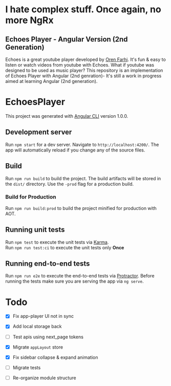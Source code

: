 # I hate complex stuff. Once again, no more NgRx

## Echoes Player - Angular Version (2nd Generation)
Echoes is a great youtube player developed by [Oren Farhi](http://orizens.com).
It's fun & easy to listen or watch videos from youtube with Echoes.
What if youtube was designed to be used as music player?
This repository is an implementation of Echoes Player with Angular (2nd genration)- It's still a work in progress aimed at learning Angular (2nd generation).


# EchoesPlayer

This project was generated with [Angular CLI](https://github.com/angular/angular-cli) version 1.0.0.

## Development server
Run `npm start` for a dev server. Navigate to `http://localhost:4200/`. The app will automatically reload if you change any of the source files.

## Build

Run `npm run build` to build the project. The build artifacts will be stored in the `dist/` directory. Use the `-prod` flag for a production build.

### Build for Production
Run `npm run build:prod` to build the project minified for production with AOT.

## Running unit tests

Run `npm test` to execute the unit tests via [Karma](https://karma-runner.github.io).  
Run `npm run test:ci` to execute the unit tests only **Once** 

## Running end-to-end tests

Run `npm run e2e` to execute the end-to-end tests via [Protractor](http://www.protractortest.org/).
Before running the tests make sure you are serving the app via `ng serve`.

# Todo

- [x] Fix app-player UI not in sync
- [x] Add local storage back
- [ ] Test apis using next_page tokens
- [x] Migrate `appLayout` store
- [x] Fix sidebar collapse & expand animation
- [ ] Migrate tests
- [ ] Re-organize module structure 

